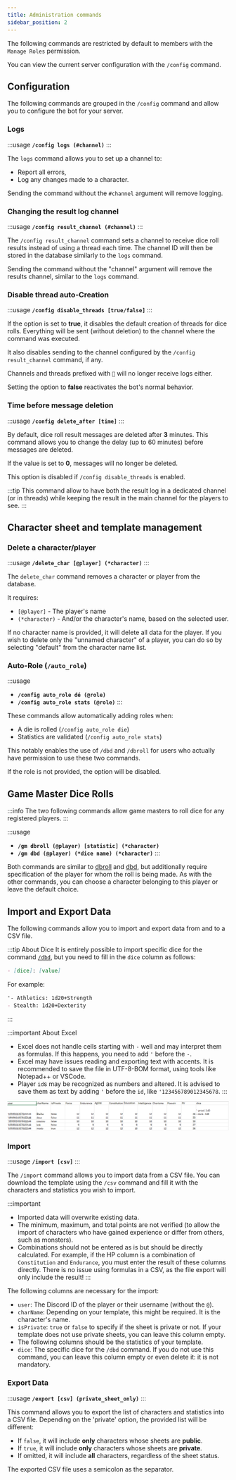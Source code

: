```yaml
---
title: Administration commands
sidebar_position: 2
---
```


The following commands are restricted by default to members with the `Manage Roles` permission.

You can view the current server configuration with the `/config` command.

## Configuration

The following commands are grouped in the `/config` command and allow you to configure the bot for your server.

### Logs

:::usage
**`/config logs (#channel)`**
:::

The `logs` command allows you to set up a channel to:
- Report all errors,
- Log any changes made to a character.

Sending the command without the `#channel` argument will remove logging.

### Changing the result log channel

:::usage
**`/config result_channel (#channel)`**
:::

The `/config result_channel` command sets a channel to receive dice roll results instead of using a thread each time. The channel ID will then be stored in the database similarly to the `logs` command.

Sending the command without the "channel" argument will remove the results channel, similar to the `logs` command.

### Disable thread auto-Creation

:::usage
**`/config disable_threads [true/false]`**
:::

If the option is set to **true**, it disables the default creation of threads for dice rolls. Everything will be sent (without deletion) to the channel where the command was executed.

It also disables sending to the channel configured by the `/config result_channel` command, if any.

Channels and threads prefixed with `🎲` will no longer receive logs either.

Setting the option to **false** reactivates the bot's normal behavior.

### Time before message deletion

:::usage
**`/config delete_after [time]`**
:::

By default, dice roll result messages are deleted after **3** minutes. This command allows you to change the delay (up to 60 minutes) before messages are deleted.

If the value is set to **0**, messages will no longer be deleted.

This option is disabled if `/config disable_threads` is enabled.

:::tip
This command allow to have both the result log in a dedicated channel (or in threads) while keeping the result in the main channel for the players to see.
:::

## Character sheet and template management
### Delete a character/player

:::usage
**`/delete_char [@player] (*character)`**
:::

The `delete_char` command removes a character or player from the database. 

It requires:
- `[@player]` - The player's name
- `(*character)` - And/or the character's name, based on the selected user.

If no character name is provided, it will delete all data for the player. If you wish to delete only the "unnamed character" of a player, you can do so by selecting "default" from the character name list.

### Auto-Role (`/auto_role`)

:::usage
- **`/config auto_role dé (@role)`**
- **`/config auto_role stats (@role)`**
:::

These commands allow automatically adding roles when:
- A die is rolled (`/config auto_role die`)
- Statistics are validated (`/config auto_role stats`)

This notably enables the use of `/dbd` and `/dbroll` for users who actually have permission to use these two commands.

If the role is not provided, the option will be disabled.

## Game Master Dice Rolls

:::info
The two following commands allow game masters to roll dice for any registered players.
:::

:::usage
- **`/gm dbroll (@player) [statistic] (*character)`**
- **`/gm dbd (@player) (*dice name) (*character)`**
:::

Both commands are similar to [dbroll](./model#dbroll-dbroll) and [dbd](./model#dbd-dbd), but additionally require specification of the player for whom the roll is being made. As with the other commands, you can choose a character belonging to this player or leave the default choice.

## Import and Export Data

The following commands allow you to import and export data from and to a CSV file.

:::tip About Dice
It is entirely possible to import specific dice for the command [`/dbd`](./model.mdx#dbd), but you need to fill in the `dice` column as follows:
```md
- [dice]: [value]
```
For example:
```md
'- Athletics: 1d20+Strength
- Stealth: 1d20+Dexterity
```
:::

:::important About Excel
- Excel does not handle cells starting with `-` well and may interpret them as formulas. If this happens, you need to add `'` before the `-`.
- Excel may have issues reading and exporting text with accents. It is recommended to save the file in UTF-8-BOM format, using tools like Notepad++ or VSCode.
- Player `id`s may be recognized as numbers and altered. It is advised to save them as text by adding `'` before the `id`, like `'123456789012345678`.
:::

![Example](/assets/csv/example.png)


### Import

:::usage
**`/import [csv]`**
:::

The `/import` command allows you to import data from a CSV file. You can download the template using the `/csv` command and fill it with the characters and statistics you wish to import.

:::important
- Imported data will overwrite existing data.
- The minimum, maximum, and total points are not verified (to allow the import of characters who have gained experience or differ from others, such as monsters).
- Combinations should not be entered as is but should be directly calculated. For example, if the HP column is a combination of `Constitution` and `Endurance`, you must enter the result of these columns directly. There is no issue using formulas in a CSV, as the file export will only include the result!
:::

The following columns are necessary for the import:
- `user`: The Discord ID of the player or their username (without the `@`).
- `charName`: Depending on your template, this might be required. It is the character's name.
- `isPrivate`: `true` or `false` to specify if the sheet is private or not. If your template does not use private sheets, you can leave this column empty.
- The following columns should be the statistics of your template.
- `dice`: The specific dice for the `/dbd` command. If you do not use this command, you can leave this column empty or even delete it: it is not mandatory.

### Export Data

:::usage
**`/export [csv] (private_sheet_only)`**
:::

This command allows you to export the list of characters and statistics into a CSV file. Depending on the 'private' option, the provided list will be different:
- If `false`, it will include **only** characters whose sheets are **public**.
- If `true`, it will include **only** characters whose sheets are **private**.
- If omitted, it will include **all** characters, regardless of the sheet status.

The exported CSV file uses a semicolon as the separator.
